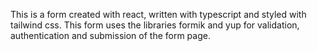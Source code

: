 This is a form created with react, written with typescript and styled with tailwind css. This form uses the libraries formik and yup for validation, authentication and submission of the form page.
